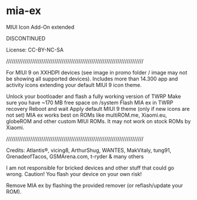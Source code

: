 # mia-ex
MIUI Icon Add-On extended

DISCONTINUED

License: CC-BY-NC-SA

//////////////////////////////////////////////////////////////////////////

For MIUI 9 on XXHDPI devices (see image in promo folder / image may not be showing all supported devices). 
Includes more than 14.300 app and activity icons extending your default MIUI 9 icon theme.

Unlock your bootloader and flash a fully working version of TWRP
Make sure you have ~170 MB free space on /system
Flash MIA ex in TWRP recovery
Reboot and wait
Apply default MIUI 9 theme (only if new icons are not set)
MIA ex works best on ROMs like multiROM.me, Xiaomi.eu, globeROM and other custom MIUI ROMs. It may not work on stock ROMs by Xiaomi.

//////////////////////////////////////////////////////////////////////////

Credits: Atlantis®, vicing8, ArthurShug, WANTES, MakVitaly, tung91, GrenadeofTacos, GSMArena.com, t-ryder & many others

I am not responsible for bricked devices and other stuff that could go wrong. Caution! You flash your device on your own risk!

Remove MIA ex by flashing the provided remover (or reflash/update your ROM).
